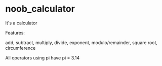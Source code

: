 # noob_calculator

It's a calculator

Features:

add, subtract, multiply, divide, exponent, modulo/remainder, square root, circumference

All operators using pi have pi = 3.14
